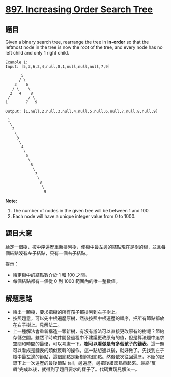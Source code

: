 # [897. Increasing Order Search Tree](https://leetcode.com/problems/increasing-order-search-tree/)


## 題目

Given a binary search tree, rearrange the tree in **in-order** so that the leftmost node in the tree is now the root of the tree, and every node has no left child and only 1 right child.

    Example 1:
    Input: [5,3,6,2,4,null,8,1,null,null,null,7,9]
    
           5
          / \
        3    6
       / \    \
      2   4    8
     /        / \ 
    1        7   9
    
    Output: [1,null,2,null,3,null,4,null,5,null,6,null,7,null,8,null,9]
    
     1
      \
       2
        \
         3
          \
           4
            \
             5
              \
               6
                \
                 7
                  \
                   8
                    \
                     9

**Note:**

1. The number of nodes in the given tree will be between 1 and 100.
2. Each node will have a unique integer value from 0 to 1000.


## 題目大意

給定一個樹，按中序遍歷重新排列樹，使樹中最左邊的結點現在是樹的根，並且每個結點沒有左子結點，只有一個右子結點。


提示：

- 給定樹中的結點數介於 1 和 100 之間。
- 每個結點都有一個從 0 到 1000 範圍內的唯一整數值。


## 解題思路

- 給出一顆樹，要求把樹的所有孩子都排列到右子樹上。
- 按照題意，可以先中根遍歷原樹，然後按照中根遍歷的順序，把所有節點都放在右子樹上。見解法二。
- 上一種解法會重新構造一顆新樹，有沒有辦法可以直接更改原有的樹呢？節約存儲空間。雖然平時軟件開發過程中不建議更改原有的值，但是算法題中追求空間和時間的最優，可以考慮一下。**樹可以看做是有多個孩子的鏈表**。這一題可以看成是鏈表的類似反轉的操作。這一點想通以後，就好做了。先找到左子樹中最左邊的節點，這個節點是新樹的根節點。然後依次往回遍歷，不斷的記錄下上一次遍歷的最後節點 tail，邊遍歷，邊把後續節點串起來。最終“反轉”完成以後，就得到了題目要求的樣子了。代碼實現見解法一。
